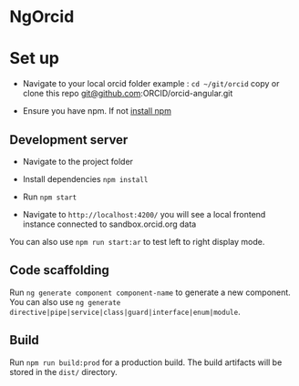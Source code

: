 # NgOrcid

# Set up

- Navigate to your local orcid folder example : `cd ~/git/orcid` copy or clone this repo git@github.com:ORCID/orcid-angular.git

- Ensure you have npm. If not [install npm](https://www.npmjs.com/get-npm)

## Development server

- Navigate to the project folder

- Install dependencies `npm install`

- Run `npm start`

- Navigate to `http://localhost:4200/` you will see a local frontend instance connected to sandbox.orcid.org data

You can also use `npm run start:ar` to test left to right display mode.

## Code scaffolding

Run `ng generate component component-name` to generate a new component. You can also use `ng generate directive|pipe|service|class|guard|interface|enum|module`.

## Build

Run `npm run build:prod` for a production build. The build artifacts will be stored in the `dist/` directory.
